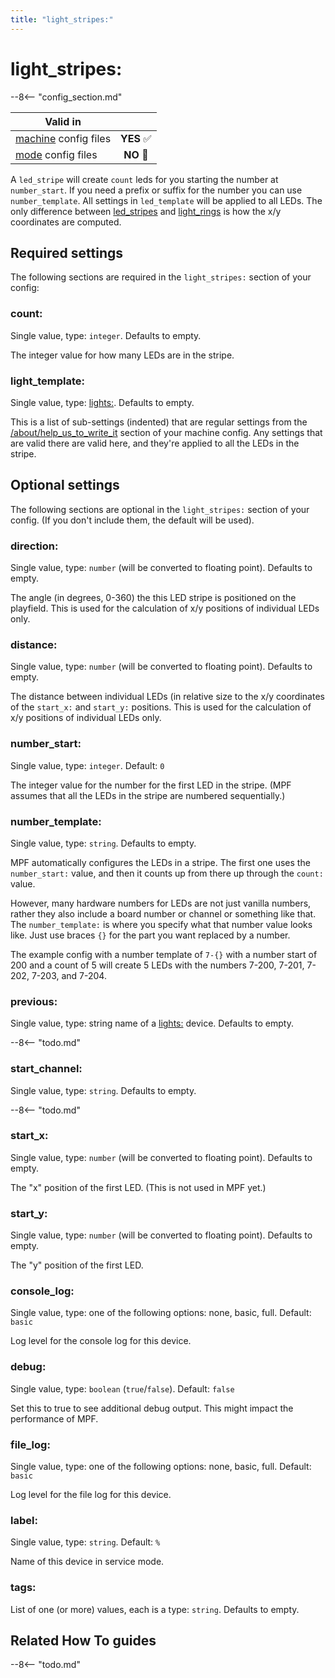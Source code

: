 ```yaml
---
title: "light_stripes:"
---
```


# light_stripes:


--8<-- "config_section.md"

| Valid in | |
|-----|:----:|
|[machine](instructions/machine_config.md) config files |**YES** :white_check_mark:|
|[mode](instructions/mode_config.md) config files|**NO** :no_entry_sign:|

A `led_stripe` will create `count` leds for you starting the number
at `number_start`. If you need a prefix or suffix for the number you
can use `number_template`. All settings in `led_template` will be
applied to all LEDs. The only difference between
[led_stripes](light_stripes.md) and
[light_rings](light_rings.md) is how
the x/y coordinates are computed.

## Required settings

The following sections are required in the `light_stripes:` section of
your config:

### count:

Single value, type: `integer`. Defaults to empty.

The integer value for how many LEDs are in the stripe.

### light_template:

Single value, type: [lights:](lights.md).
Defaults to empty.

This is a list of sub-settings (indented) that are regular settings from
the [/about/help_us_to_write_it](lights.md) section of your machine
config. Any settings that are valid there are valid here, and they're
applied to all the LEDs in the stripe.

## Optional settings

The following sections are optional in the `light_stripes:` section of
your config. (If you don't include them, the default will be used).

### direction:

Single value, type: `number` (will be converted to floating point).
Defaults to empty.

The angle (in degrees, 0-360) the this LED stripe is positioned on the
playfield. This is used for the calculation of x/y positions of
individual LEDs only.

### distance:

Single value, type: `number` (will be converted to floating point).
Defaults to empty.

The distance between individual LEDs (in relative size to the x/y
coordinates of the `start_x:` and `start_y:` positions. This is used for
the calculation of x/y positions of individual LEDs only.

### number_start:

Single value, type: `integer`. Default: `0`

The integer value for the number for the first LED in the stripe. (MPF
assumes that all the LEDs in the stripe are numbered sequentially.)

### number_template:

Single value, type: `string`. Defaults to empty.

MPF automatically configures the LEDs in a stripe. The first one uses
the `number_start:` value, and then it counts up from there up through
the `count:` value.

However, many hardware numbers for LEDs are not just vanilla numbers,
rather they also include a board number or channel or something like
that. The `number_template:` is where you specify what that number value
looks like. Just use braces `{}` for the part you want replaced by a
number.

The example config with a number template of `7-{}` with a number start
of 200 and a count of 5 will create 5 LEDs with the numbers 7-200,
7-201, 7-202, 7-203, and 7-204.

### previous:

Single value, type: string name of a [lights:](lights.md) device. Defaults to empty.

--8<-- "todo.md"

### start_channel:

Single value, type: `string`. Defaults to empty.

--8<-- "todo.md"

### start_x:

Single value, type: `number` (will be converted to floating point).
Defaults to empty.

The "x" position of the first LED. (This is not used in MPF yet.)

### start_y:

Single value, type: `number` (will be converted to floating point).
Defaults to empty.

The "y" position of the first LED.

### console_log:

Single value, type: one of the following options: none, basic, full.
Default: `basic`

Log level for the console log for this device.

### debug:

Single value, type: `boolean` (`true`/`false`). Default: `false`

Set this to true to see additional debug output. This might impact the
performance of MPF.

### file_log:

Single value, type: one of the following options: none, basic, full.
Default: `basic`

Log level for the file log for this device.

### label:

Single value, type: `string`. Default: `%`

Name of this device in service mode.

### tags:

List of one (or more) values, each is a type: `string`. Defaults to
empty.


## Related How To guides

--8<-- "todo.md"
